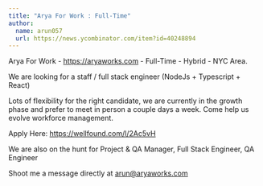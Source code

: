 ```yaml
---
title: "Arya For Work : Full-Time"
author:
  name: arun057
  url: https://news.ycombinator.com/item?id=40248894
---
```

Arya For Work - <a href="https:&#x2F;&#x2F;aryaworks.com" rel="nofollow">https:&#x2F;&#x2F;aryaworks.com</a> - Full-Time - Hybrid - NYC Area.

We are looking for a staff &#x2F; full stack engineer  (NodeJs + Typescript + React)

Lots of flexibility for the right candidate, we are currently in the growth phase and prefer to meet in person a couple days a week. Come help us evolve workforce management.

Apply Here: <a href="https:&#x2F;&#x2F;wellfound.com&#x2F;l&#x2F;2Ac5vH" rel="nofollow">https:&#x2F;&#x2F;wellfound.com&#x2F;l&#x2F;2Ac5vH</a>

We are also on the hunt for Project &amp; QA Manager, Full Stack Engineer, QA Engineer

Shoot me a message directly at arun@aryaworks.com
